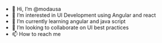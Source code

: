 - 👋 Hi, I’m @modausa
- 👀 I’m interested in UI Development using Angular and react
- 🌱 I’m currently learning angular and java script
- 💞️ I’m looking to collaborate on UI best practices
- 📫 How to reach me 

<!---
modausa/modausa is a ✨ special ✨ repository because its `README.md` (this file) appears on your GitHub profile.
You can click the Preview link to take a look at your changes.
--->
